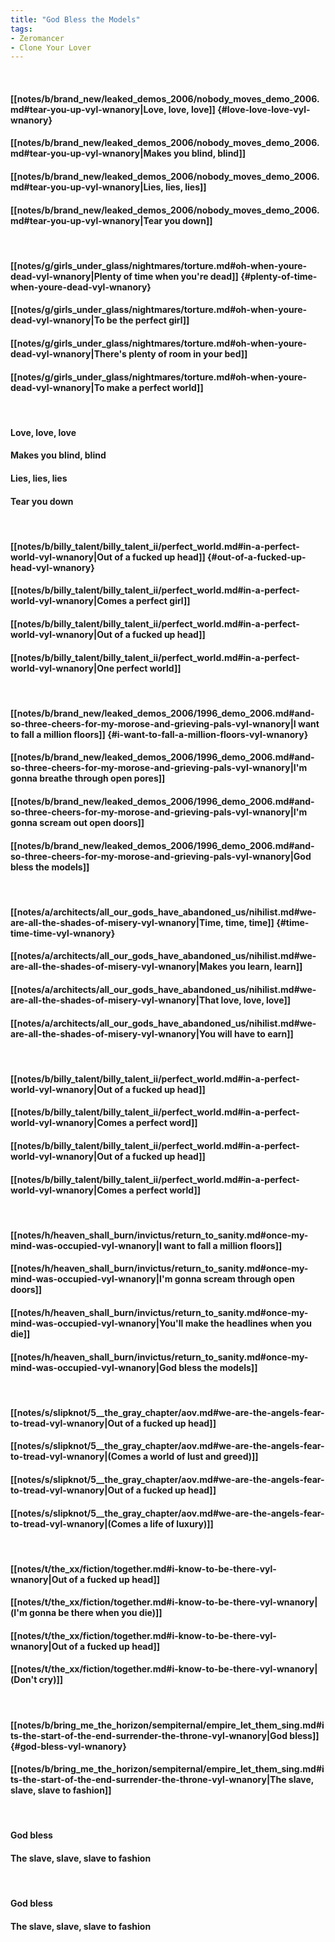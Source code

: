```yaml
---
title: "God Bless the Models"
tags:
- Zeromancer
- Clone Your Lover
---
```

&nbsp;
#### [[notes/b/brand_new/leaked_demos_2006/nobody_moves_demo_2006.md#tear-you-up-vyl-wnanory|Love, love, love]] {#love-love-love-vyl-wnanory}
#### [[notes/b/brand_new/leaked_demos_2006/nobody_moves_demo_2006.md#tear-you-up-vyl-wnanory|Makes you blind, blind]]
#### [[notes/b/brand_new/leaked_demos_2006/nobody_moves_demo_2006.md#tear-you-up-vyl-wnanory|Lies, lies, lies]]
#### [[notes/b/brand_new/leaked_demos_2006/nobody_moves_demo_2006.md#tear-you-up-vyl-wnanory|Tear you down]]
&nbsp;
#### [[notes/g/girls_under_glass/nightmares/torture.md#oh-when-youre-dead-vyl-wnanory|Plenty of time when you're dead]] {#plenty-of-time-when-youre-dead-vyl-wnanory}
#### [[notes/g/girls_under_glass/nightmares/torture.md#oh-when-youre-dead-vyl-wnanory|To be the perfect girl]]
#### [[notes/g/girls_under_glass/nightmares/torture.md#oh-when-youre-dead-vyl-wnanory|There's plenty of room in your bed]]
#### [[notes/g/girls_under_glass/nightmares/torture.md#oh-when-youre-dead-vyl-wnanory|To make a perfect world]]
&nbsp;
#### Love, love, love
#### Makes you blind, blind
#### Lies, lies, lies
#### Tear you down
&nbsp;
#### [[notes/b/billy_talent/billy_talent_ii/perfect_world.md#in-a-perfect-world-vyl-wnanory|Out of a fucked up head]] {#out-of-a-fucked-up-head-vyl-wnanory}
#### [[notes/b/billy_talent/billy_talent_ii/perfect_world.md#in-a-perfect-world-vyl-wnanory|Comes a perfect girl]]
#### [[notes/b/billy_talent/billy_talent_ii/perfect_world.md#in-a-perfect-world-vyl-wnanory|Out of a fucked up head]]
#### [[notes/b/billy_talent/billy_talent_ii/perfect_world.md#in-a-perfect-world-vyl-wnanory|One perfect world]]
&nbsp;
#### [[notes/b/brand_new/leaked_demos_2006/1996_demo_2006.md#and-so-three-cheers-for-my-morose-and-grieving-pals-vyl-wnanory|I want to fall a million floors]] {#i-want-to-fall-a-million-floors-vyl-wnanory}
#### [[notes/b/brand_new/leaked_demos_2006/1996_demo_2006.md#and-so-three-cheers-for-my-morose-and-grieving-pals-vyl-wnanory|I'm gonna breathe through open pores]]
#### [[notes/b/brand_new/leaked_demos_2006/1996_demo_2006.md#and-so-three-cheers-for-my-morose-and-grieving-pals-vyl-wnanory|I'm gonna scream out open doors]]
#### [[notes/b/brand_new/leaked_demos_2006/1996_demo_2006.md#and-so-three-cheers-for-my-morose-and-grieving-pals-vyl-wnanory|God bless the models]]
&nbsp;
#### [[notes/a/architects/all_our_gods_have_abandoned_us/nihilist.md#we-are-all-the-shades-of-misery-vyl-wnanory|Time, time, time]] {#time-time-time-vyl-wnanory}
#### [[notes/a/architects/all_our_gods_have_abandoned_us/nihilist.md#we-are-all-the-shades-of-misery-vyl-wnanory|Makes you learn, learn]]
#### [[notes/a/architects/all_our_gods_have_abandoned_us/nihilist.md#we-are-all-the-shades-of-misery-vyl-wnanory|That love, love, love]]
#### [[notes/a/architects/all_our_gods_have_abandoned_us/nihilist.md#we-are-all-the-shades-of-misery-vyl-wnanory|You will have to earn]]
&nbsp;
#### [[notes/b/billy_talent/billy_talent_ii/perfect_world.md#in-a-perfect-world-vyl-wnanory|Out of a fucked up head]]
#### [[notes/b/billy_talent/billy_talent_ii/perfect_world.md#in-a-perfect-world-vyl-wnanory|Comes a perfect word]]
#### [[notes/b/billy_talent/billy_talent_ii/perfect_world.md#in-a-perfect-world-vyl-wnanory|Out of a fucked up head]]
#### [[notes/b/billy_talent/billy_talent_ii/perfect_world.md#in-a-perfect-world-vyl-wnanory|Comes a perfect world]]
&nbsp;
#### [[notes/h/heaven_shall_burn/invictus/return_to_sanity.md#once-my-mind-was-occupied-vyl-wnanory|I want to fall a million floors]]
#### [[notes/h/heaven_shall_burn/invictus/return_to_sanity.md#once-my-mind-was-occupied-vyl-wnanory|I'm gonna scream through open doors]]
#### [[notes/h/heaven_shall_burn/invictus/return_to_sanity.md#once-my-mind-was-occupied-vyl-wnanory|You'll make the headlines when you die]]
#### [[notes/h/heaven_shall_burn/invictus/return_to_sanity.md#once-my-mind-was-occupied-vyl-wnanory|God bless the models]]
&nbsp;
#### [[notes/s/slipknot/5__the_gray_chapter/aov.md#we-are-the-angels-fear-to-tread-vyl-wnanory|Out of a fucked up head]]
#### [[notes/s/slipknot/5__the_gray_chapter/aov.md#we-are-the-angels-fear-to-tread-vyl-wnanory|(Comes a world of lust and greed)]]
#### [[notes/s/slipknot/5__the_gray_chapter/aov.md#we-are-the-angels-fear-to-tread-vyl-wnanory|Out of a fucked up head]]
#### [[notes/s/slipknot/5__the_gray_chapter/aov.md#we-are-the-angels-fear-to-tread-vyl-wnanory|(Comes a life of luxury)]]
&nbsp;
#### [[notes/t/the_xx/fiction/together.md#i-know-to-be-there-vyl-wnanory|Out of a fucked up head]]
#### [[notes/t/the_xx/fiction/together.md#i-know-to-be-there-vyl-wnanory|(I'm gonna be there when you die)]]
#### [[notes/t/the_xx/fiction/together.md#i-know-to-be-there-vyl-wnanory|Out of a fucked up head]]
#### [[notes/t/the_xx/fiction/together.md#i-know-to-be-there-vyl-wnanory|(Don't cry)]]
&nbsp;
#### [[notes/b/bring_me_the_horizon/sempiternal/empire_let_them_sing.md#its-the-start-of-the-end-surrender-the-throne-vyl-wnanory|God bless]] {#god-bless-vyl-wnanory}
#### [[notes/b/bring_me_the_horizon/sempiternal/empire_let_them_sing.md#its-the-start-of-the-end-surrender-the-throne-vyl-wnanory|The slave, slave, slave to fashion]]
&nbsp;
#### God bless
#### The slave, slave, slave to fashion
&nbsp;
#### God bless
#### The slave, slave, slave to fashion
